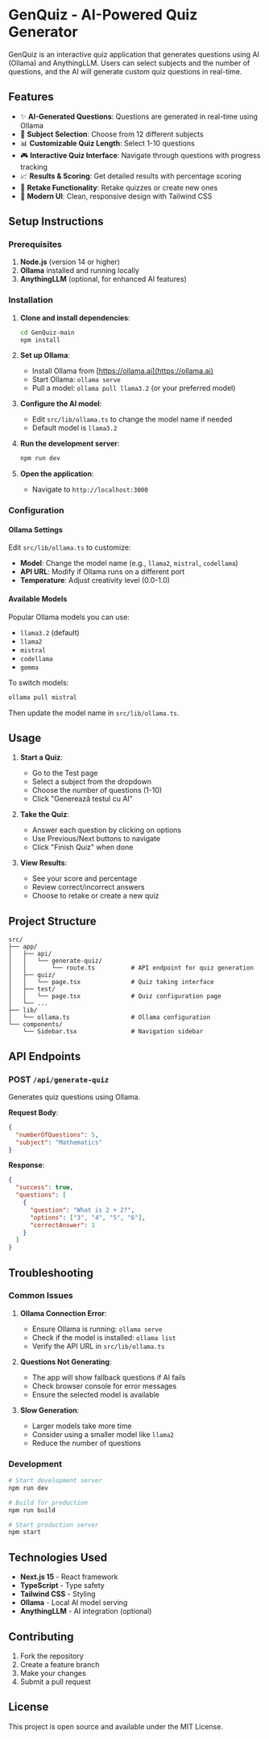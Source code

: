 # GenQuiz - AI-Powered Quiz Generator

GenQuiz is an interactive quiz application that generates questions using AI (Ollama) and AnythingLLM. Users can select subjects and the number of questions, and the AI will generate custom quiz questions in real-time.

## Features

- ✨ **AI-Generated Questions**: Questions are generated in real-time using Ollama
- 🎯 **Subject Selection**: Choose from 12 different subjects
- 📊 **Customizable Quiz Length**: Select 1-10 questions
- 🎮 **Interactive Quiz Interface**: Navigate through questions with progress tracking
- 📈 **Results & Scoring**: Get detailed results with percentage scoring
- 🔄 **Retake Functionality**: Retake quizzes or create new ones
- 🎨 **Modern UI**: Clean, responsive design with Tailwind CSS

## Setup Instructions

### Prerequisites

1. **Node.js** (version 14 or higher)
2. **Ollama** installed and running locally
3. **AnythingLLM** (optional, for enhanced AI features)

### Installation

1. **Clone and install dependencies**:

   ```bash
   cd GenQuiz-main
   npm install
   ```

2. **Set up Ollama**:

   - Install Ollama from [https://ollama.ai](https://ollama.ai)
   - Start Ollama: `ollama serve`
   - Pull a model: `ollama pull llama3.2` (or your preferred model)

3. **Configure the AI model**:

   - Edit `src/lib/ollama.ts` to change the model name if needed
   - Default model is `llama3.2`

4. **Run the development server**:

   ```bash
   npm run dev
   ```

5. **Open the application**:
   - Navigate to `http://localhost:3000`

### Configuration

#### Ollama Settings

Edit `src/lib/ollama.ts` to customize:

- **Model**: Change the model name (e.g., `llama2`, `mistral`, `codellama`)
- **API URL**: Modify if Ollama runs on a different port
- **Temperature**: Adjust creativity level (0.0-1.0)

#### Available Models

Popular Ollama models you can use:

- `llama3.2` (default)
- `llama2`
- `mistral`
- `codellama`
- `gemma`

To switch models:

```bash
ollama pull mistral
```

Then update the model name in `src/lib/ollama.ts`.

## Usage

1. **Start a Quiz**:

   - Go to the Test page
   - Select a subject from the dropdown
   - Choose the number of questions (1-10)
   - Click "Generează testul cu AI"

2. **Take the Quiz**:

   - Answer each question by clicking on options
   - Use Previous/Next buttons to navigate
   - Click "Finish Quiz" when done

3. **View Results**:
   - See your score and percentage
   - Review correct/incorrect answers
   - Choose to retake or create a new quiz

## Project Structure

```
src/
├── app/
│   ├── api/
│   │   └── generate-quiz/
│   │       └── route.ts          # API endpoint for quiz generation
│   ├── quiz/
│   │   └── page.tsx              # Quiz taking interface
│   ├── test/
│   │   └── page.tsx              # Quiz configuration page
│   └── ...
├── lib/
│   └── ollama.ts                 # Ollama configuration
└── components/
    └── Sidebar.tsx               # Navigation sidebar
```

## API Endpoints

### POST `/api/generate-quiz`

Generates quiz questions using Ollama.

**Request Body**:

```json
{
  "numberOfQuestions": 5,
  "subject": "Mathematics"
}
```

**Response**:

```json
{
  "success": true,
  "questions": [
    {
      "question": "What is 2 + 2?",
      "options": ["3", "4", "5", "6"],
      "correctAnswer": 1
    }
  ]
}
```

## Troubleshooting

### Common Issues

1. **Ollama Connection Error**:

   - Ensure Ollama is running: `ollama serve`
   - Check if the model is installed: `ollama list`
   - Verify the API URL in `src/lib/ollama.ts`

2. **Questions Not Generating**:

   - The app will show fallback questions if AI fails
   - Check browser console for error messages
   - Ensure the selected model is available

3. **Slow Generation**:
   - Larger models take more time
   - Consider using a smaller model like `llama2`
   - Reduce the number of questions

### Development

```bash
# Start development server
npm run dev

# Build for production
npm run build

# Start production server
npm start
```

## Technologies Used

- **Next.js 15** - React framework
- **TypeScript** - Type safety
- **Tailwind CSS** - Styling
- **Ollama** - Local AI model serving
- **AnythingLLM** - AI integration (optional)

## Contributing

1. Fork the repository
2. Create a feature branch
3. Make your changes
4. Submit a pull request

## License

This project is open source and available under the MIT License.
